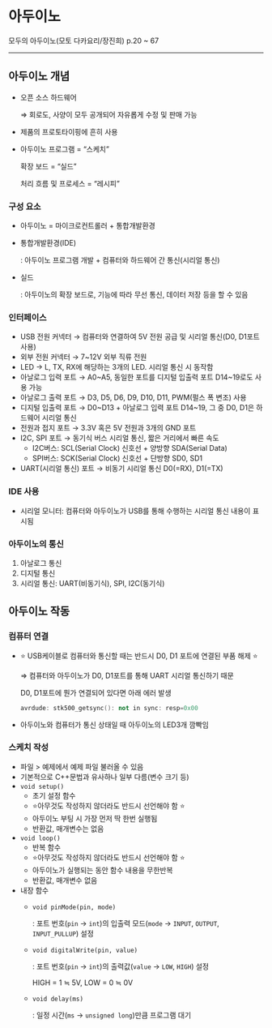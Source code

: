 # 아두이노

모두의 아두이노(모토 다카요리/장진희) p.20 ~ 67

---

## 아두이노 개념

- 오픈 소스 하드웨어
    
    ⇒ 회로도, 사양이 모두 공개되어 자유롭게 수정 및 판매 가능
    
- 제품의 프로토타이핑에 흔히 사용
- 아두이노 프로그램 = “스케치”
    
    확장 보드 = “실드”
    
    처리 흐름 및 프로세스 = “레시피”
    

### **구성 요소**

- 아두이노 = 마이크로컨트롤러 + 통합개발환경
- 통합개발환경(IDE)
    
    : 아두이노 프로그램 개발 + 컴퓨터와 하드웨어 간 통신(시리얼 통신)
    
- 실드
    
    : 아두이노의 확장 보드로, 기능에 따라 무선 통신, 데이터 저장 등을 할 수 있음
    

### **인터페이스**

- USB 전원 커넥터 → 컴퓨터와 연결하여 5V 전원 공급 및 시리얼 통신(D0, D1포트 사용)
- 외부 전원 커넥터 → 7~12V 외부 직류 전원
- LED → L, TX, RX에 해당하는 3개의 LED. 시리얼 통신 시 동작함
- 아날로그 입력 포트 → A0~A5, 동일한 포트를 디지털 입출력 포트 D14~19로도 사용 가능
- 아날로그 출력 포트 → D3, D5, D6, D9, D10, D11, PWM(펄스 폭 변조) 사용
- 디지털 입출력 포트 → D0~D13 + 아날로그 입력 포트 D14~19, 그 중  D0, D1은 하드웨어 시리얼 통신
- 전원과 접지 포트 → 3.3V 혹은 5V 전원과 3개의 GND 포트
- I2C, SPI 포트 → 동기식 버스 시리얼 통신, 짧은 거리에서 빠른 속도
    - I2C버스: SCL(Serial Clock) 신호선 + 양방향 SDA(Serial Data)
    - SPI버스: SCK(Serial Clock) 신호선 + 단방향 SD0, SD1
- UART(시리얼 통신) 포트 → 비동기 시리얼 통신 D0(=RX), D1(=TX)

### **IDE 사용**

- 시리얼 모니터: 컴퓨터와 아두이노가 USB를 통해 수행하는 시리얼 통신 내용이 표시됨

### **아두이노의 통신**

1. 아날로그 통신
2. 디지털 통신
3. 시리얼 통신: UART(비동기식), SPI, I2C(동기식)

## 아두이노 작동

### **컴퓨터 연결**

- ⭐ USB케이블로 컴퓨터와 통신할 때는 반드시 D0, D1 포트에 연결된 부품 해제 ⭐
    
    ⇒ 컴퓨터와 아두이노가 D0, D1포트를 통해 UART 시리얼 통신하기 때문
    
    D0, D1포트에 뭔가 연결되어 있다면 아래 에러 발생
    
    ```cpp
    avrdude: stk500_getsync(): not in sync: resp=0x00
    ```
    
- 아두이노와 컴퓨터가 통신 상태일 때 아두이노의 LED3개 깜빡임

### **스케치 작성**

- 파일 > 예제에서 예제 파일 불러올 수 있음
- 기본적으로 C++문법과 유사하나 일부 다름(변수 크기 등)
- `void setup()`
    - 초기 설정 함수
    - ⭐아무것도 작성하지 않더라도 반드시 선언해야 함 ⭐
    - 아두이노 부팅 시 가장 먼저 딱 한번 실행됨
    - 반환값, 매개변수는 없음
- `void loop()`
    - 반복 함수
    - ⭐아무것도 작성하지 않더라도 반드시 선언해야 함 ⭐
    - 아두이노가 실행되는 동안 함수 내용을 무한반복
    - 반환값, 매개변수 없음
- 내장 함수
    - `void pinMode(pin, mode)`
        
        : 포트 번호(`pin` → `int`)의 입출력 모드(`mode` → `INPUT`, `OUTPUT`, `INPUT_PULLUP`) 설정
        
    - `void digitalWrite(pin, value)`
        
        : 포트 번호(`pin` → `int`)의 출력값(`value` → `LOW`, `HIGH`) 설정
        
        HIGH = 1 ≒ 5V, LOW = 0 ≒ 0V
        
    - `void delay(ms)`
        
        : 일정 시간(`ms` → `unsigned long`)만큼 프로그램 대기
